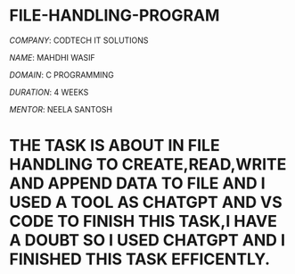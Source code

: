 # FILE-HANDLING-PROGRAM

*COMPANY*: CODTECH IT SOLUTIONS

*NAME*: MAHDHI WASIF 

*DOMAIN*: C PROGRAMMING

*DURATION*: 4 WEEKS

*MENTOR*: NEELA SANTOSH

# THE TASK IS ABOUT IN FILE HANDLING TO CREATE,READ,WRITE AND APPEND DATA TO FILE AND I USED A TOOL AS CHATGPT AND VS CODE TO FINISH THIS TASK,I HAVE A DOUBT SO I USED CHATGPT AND I FINISHED THIS TASK EFFICENTLY.

